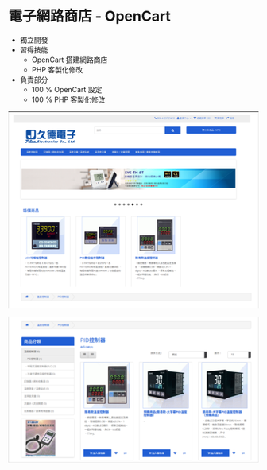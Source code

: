 電子網路商店 - OpenCart
=======

+ 獨立開發
+ 習得技能
    + OpenCart 搭建網路商店
    + PHP 客製化修改
+ 負責部分
    + 100 % OpenCart 設定
    + 100 % PHP 客製化修改
    
![overdue_payment_record](../assets/Web/open_cart/page1.png)

![overdue_payment_record](../assets/Web/open_cart/page2.png)